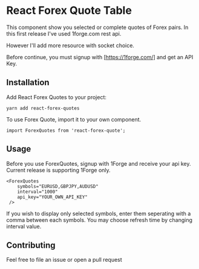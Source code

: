 # React Forex Quote Table

 
This component show you selected or complete quotes of Forex pairs. In this first release I've used 1forge.com rest api.

However I'll add more resource with socket choice.

Before continue, you must signup with  [https://1forge.com/] and get an API Key.

## Installation
Add React Forex Quotes to your project:

    yarn add react-forex-quotes

To use Forex Quote, import it to your own component.

    import ForexQuotes from 'react-forex-quote';

## Usage

Before you use ForexQuotes, signup with 1Forge and receive your api key. Current release is supporting 1Forge only.

    <ForexQuotes
	    symbols="EURUSD,GBPJPY,AUDUSD"
	    interval="1000"
	    api_key="YOUR_OWN_API_KEY"
	 />

If you wish to display only selected symbols, enter them seperating with a comma between each symbols. You may choose refresh time by changing interval value. 

## Contributing
Feel free to file an issue or open a pull request